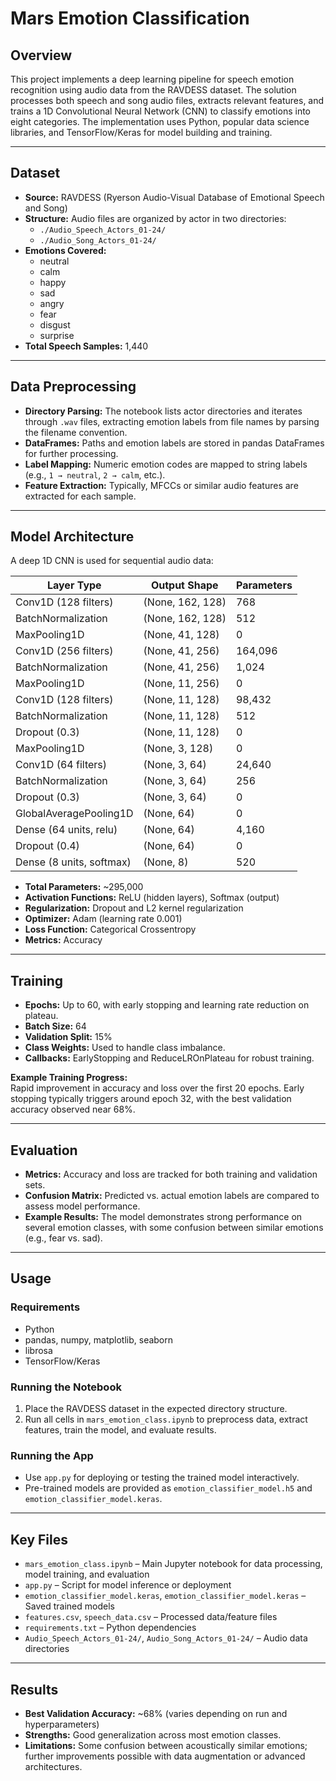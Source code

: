 # Mars Emotion Classification

## Overview

This project implements a deep learning pipeline for speech emotion recognition using audio data from the RAVDESS dataset. The solution processes both speech and song audio files, extracts relevant features, and trains a 1D Convolutional Neural Network (CNN) to classify emotions into eight categories. The implementation uses Python, popular data science libraries, and TensorFlow/Keras for model building and training.

---

## Dataset

- **Source:** RAVDESS (Ryerson Audio-Visual Database of Emotional Speech and Song)
- **Structure:** Audio files are organized by actor in two directories:
  - `./Audio_Speech_Actors_01-24/`
  - `./Audio_Song_Actors_01-24/`
- **Emotions Covered:**
  - neutral
  - calm
  - happy
  - sad
  - angry
  - fear
  - disgust
  - surprise
- **Total Speech Samples:** 1,440

---

## Data Preprocessing

- **Directory Parsing:** The notebook lists actor directories and iterates through `.wav` files, extracting emotion labels from file names by parsing the filename convention.
- **DataFrames:** Paths and emotion labels are stored in pandas DataFrames for further processing.
- **Label Mapping:** Numeric emotion codes are mapped to string labels (e.g., `1 → neutral`, `2 → calm`, etc.).
- **Feature Extraction:** Typically, MFCCs or similar audio features are extracted for each sample.

---

## Model Architecture

A deep 1D CNN is used for sequential audio data:

| Layer Type               | Output Shape     | Parameters |
|--------------------------|-----------------|------------|
| Conv1D (128 filters)     | (None, 162, 128)| 768        |
| BatchNormalization       | (None, 162, 128)| 512        |
| MaxPooling1D             | (None, 41, 128) | 0          |
| Conv1D (256 filters)     | (None, 41, 256) | 164,096    |
| BatchNormalization       | (None, 41, 256) | 1,024      |
| MaxPooling1D             | (None, 11, 256) | 0          |
| Conv1D (128 filters)     | (None, 11, 128) | 98,432     |
| BatchNormalization       | (None, 11, 128) | 512        |
| Dropout (0.3)            | (None, 11, 128) | 0          |
| MaxPooling1D             | (None, 3, 128)  | 0          |
| Conv1D (64 filters)      | (None, 3, 64)   | 24,640     |
| BatchNormalization       | (None, 3, 64)   | 256        |
| Dropout (0.3)            | (None, 3, 64)   | 0          |
| GlobalAveragePooling1D   | (None, 64)      | 0          |
| Dense (64 units, relu)   | (None, 64)      | 4,160      |
| Dropout (0.4)            | (None, 64)      | 0          |
| Dense (8 units, softmax) | (None, 8)       | 520        |

- **Total Parameters:** ~295,000
- **Activation Functions:** ReLU (hidden layers), Softmax (output)
- **Regularization:** Dropout and L2 kernel regularization
- **Optimizer:** Adam (learning rate 0.001)
- **Loss Function:** Categorical Crossentropy
- **Metrics:** Accuracy

---

## Training

- **Epochs:** Up to 60, with early stopping and learning rate reduction on plateau.
- **Batch Size:** 64
- **Validation Split:** 15%
- **Class Weights:** Used to handle class imbalance.
- **Callbacks:** EarlyStopping and ReduceLROnPlateau for robust training.

**Example Training Progress:**  
Rapid improvement in accuracy and loss over the first 20 epochs. Early stopping typically triggers around epoch 32, with the best validation accuracy observed near 68%.

---

## Evaluation

- **Metrics:** Accuracy and loss are tracked for both training and validation sets.
- **Confusion Matrix:** Predicted vs. actual emotion labels are compared to assess model performance.
- **Example Results:** The model demonstrates strong performance on several emotion classes, with some confusion between similar emotions (e.g., fear vs. sad).

---

## Usage

### Requirements

- Python 
- pandas, numpy, matplotlib, seaborn
- librosa
- TensorFlow/Keras

### Running the Notebook

1. Place the RAVDESS dataset in the expected directory structure.
2. Run all cells in `mars_emotion_class.ipynb` to preprocess data, extract features, train the model, and evaluate results.

### Running the App

- Use `app.py` for deploying or testing the trained model interactively.
- Pre-trained models are provided as `emotion_classifier_model.h5` and `emotion_classifier_model.keras`.

---

## Key Files

- `mars_emotion_class.ipynb` – Main Jupyter notebook for data processing, model training, and evaluation
- `app.py` – Script for model inference or deployment
- `emotion_classifier_model.keras`, `emotion_classifier_model.keras` – Saved trained models
- `features.csv`, `speech_data.csv` – Processed data/feature files
- `requirements.txt` – Python dependencies
- `Audio_Speech_Actors_01-24/`, `Audio_Song_Actors_01-24/` – Audio data directories

---

## Results

- **Best Validation Accuracy:** ~68% (varies depending on run and hyperparameters)
- **Strengths:** Good generalization across most emotion classes.
- **Limitations:** Some confusion between acoustically similar emotions; further improvements possible with data augmentation or advanced architectures.

